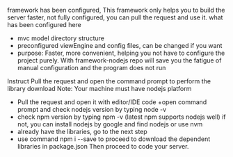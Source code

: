 framework has been configured,
This framework only helps you to build the server faster, not fully configured, you can pull the request and use it.
what has been configured here
+ mvc model directory structure
+ preconfigured viewEngine and config files, can be changed if you want
+ purpose:
Faster, more convenient, helping you not have to configure the project purely.
With framework-nodejs repo
will save you the fatigue of manual configuration and the program does not run

Instruct
Pull the request and open the command prompt to perform the library download
Note: Your machine must have nodejs platform
+ Pull the request and open it with editor/IDE code
+open command prompt and check nodejs version by typing node -v
+ check npm version by typing npm -v (latest npm supports nodejs well)
if not, you can install nodejs by google and find nodejs or use nvm
+ already have the libraries, go to the next step
+ use command npm i --save
to proceed to download the dependent libraries in package.json
Then proceed to code your server.

